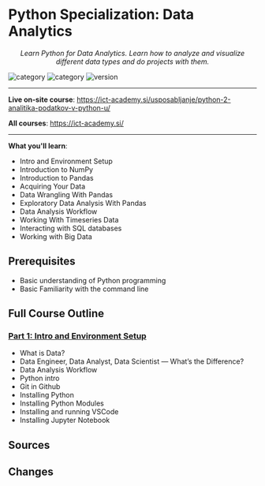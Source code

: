 # Python Specialization: Data Analytics

<!-- <p align="center">
  <a href=""><img src="" alt="Data Analytics"></a>
</p> -->
<p align="center">
    <em>Learn Python for Data Analytics. Learn how to analyze and visualize different data types and do projects with them.</em>
</p>

![category](https://img.shields.io/badge/category-python-orange)
![category](https://img.shields.io/badge/category-data-orange)
![version](https://img.shields.io/badge/version-v1.0.0-blue)

---

**Live on-site course**: <a href="https://ict-academy.si/usposabljanje/python-2-analitika-podatkov-v-python-u/" target="_blank">https://ict-academy.si/usposabljanje/python-2-analitika-podatkov-v-python-u/</a>

**All courses**: <a href="https://ict-academy.si/" target="_blank">https://ict-academy.si/</a>

---

**What you'll learn**:
- Intro and Environment Setup
- Introduction to NumPy
- Introduction to Pandas
- Acquiring Your Data
- Data Wrangling With Pandas
- Exploratory Data Analysis With Pandas
- Data Analysis Workflow
- Working With Timeseries Data
- Interacting with SQL databases
- Working with Big Data

## Prerequisites
- Basic understanding of Python programming
- Basic Familiarity with the command line

## Full Course Outline

### [Part 1: Intro and Environment Setup](./Part_01_Intro_and_Environment_Setup/README.md)
- What is Data?
- Data Engineer, Data Analyst, Data Scientist — What’s the Difference?
- Data Analysis Workflow
- Python intro
- Git in Github
- Installing Python
- Installing Python Modules
- Installing and running VSCode
- Installing Jupyter Notebook

## Sources

## Changes